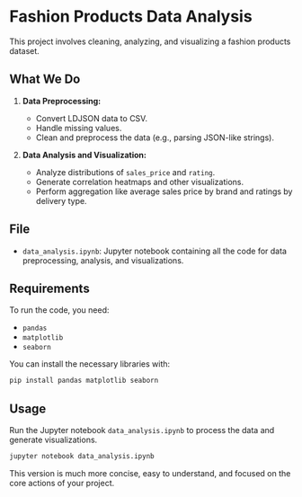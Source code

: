 # Fashion Products Data Analysis

This project involves cleaning, analyzing, and visualizing a fashion products dataset.

## What We Do

1. **Data Preprocessing:**
   - Convert LDJSON data to CSV.
   - Handle missing values.
   - Clean and preprocess the data (e.g., parsing JSON-like strings).

2. **Data Analysis and Visualization:**
   - Analyze distributions of `sales_price` and `rating`.
   - Generate correlation heatmaps and other visualizations.
   - Perform aggregation like average sales price by brand and ratings by delivery type.

## File

- `data_analysis.ipynb`: Jupyter notebook containing all the code for data preprocessing, analysis, and visualizations.

## Requirements

To run the code, you need:

- `pandas`
- `matplotlib`
- `seaborn`

You can install the necessary libraries with:

```bash
pip install pandas matplotlib seaborn
```

## Usage

Run the Jupyter notebook `data_analysis.ipynb` to process the data and generate visualizations.

```bash
jupyter notebook data_analysis.ipynb
```

This version is much more concise, easy to understand, and focused on the core actions of your project.